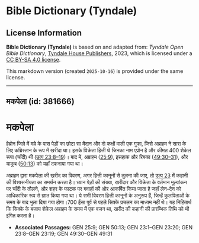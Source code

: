 # Bible Dictionary (Tyndale)

## License Information

**Bible Dictionary (Tyndale)** is based on and adapted from: _Tyndale Open Bible Dictionary_, [Tyndale House Publishers](https://tyndaleopenresources.com/), 2023, which is licensed under a [CC BY-SA 4.0 license](https://creativecommons.org/licenses/by-sa/4.0/legalcode.en).

This markdown version (created `2025-10-16`) is provided under the same license.



--------------------------------

## मकपेला (id: 381666)

मकपेला
======

हेब्रोन जिले में मम्रे के पास पेड़ों का छोटा सा मैदान और दो कक्षों वाली एक गुफा, जिसे अब्राहम ने सारा के लिए कब्रिस्तान के रूप में खरीदा था। इसके विक्रेता हित्ती थे जिनका नाम एप्रोन है और कीमत 400 शेकेल रूपा (चाँदी) थी ([उत्प 23:8–19](https://ref.ly/Gen23:8-Gen23:19))। बाद में, अब्राहम ([25:9](https://ref.ly/Gen25:9)), इसहाक और रिबका ([49:30–31](https://ref.ly/Gen49:30-Gen49:31)), और याकूब ([50:13](https://ref.ly/Gen50:13)) को यहाँ दफनाया गया था।

अब्राहम द्वारा मकपेला की खरीद का विवरण, अगर हित्ती कानूनों से तुलना की जाए, तो [उत्प 23](https://ref.ly/Gen23:1-Gen23:20) में कहानी की विश्वसनीयता का समर्थन करता है। ध्यान पेड़ों की संख्या, खरीदार और विक्रेता के वर्तमान मूल्यांकन पर चाँदी के तौलने, और शहर के फाटक पर गवाहों की ओर आकर्षित किया जाता है जहाँ लेन\-देन को आधिकारिक रूप से ज्ञात किया गया था। ये सभी विवरण हित्ती कानूनों के अनुरूप हैं, जिन्हें कुलपिताओं के समय के बाद भुला दिया गया होगा।700 ईसा पूर्व से पहले सिक्के प्रचलन का माध्यम नहीं थे। यह निहितार्थ कि सिक्के के बजाय शेकेल अब्राहम के समय में एक वजन था, खरीद की कहानी की प्रारम्भिक तिथि को भी इंगित करता है।

* **Associated Passages:** GEN 25:9; GEN 50:13; GEN 23:1–GEN 23:20; GEN 23:8–GEN 23:19; GEN 49:30–GEN 49:31

